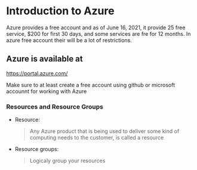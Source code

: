 # Introduction to Azure

Azure provides a free account and as of June 16, 2021, it provide 25 free service, $200 for first 30 days, and some services are fre for 12 months. In azure free account their will be a lot of restrictions.

## Azure is available at

https://portal.azure.com/

Make sure to at least create a free account using github or microsoft accounnt for working with Azure

### Resources and Resource Groups

- Resource:
  > Any Azure product that is being used to deliver some kind of computing needs to the customer, is called a resource
- Resource groups:
  > Logicaly group your resources
